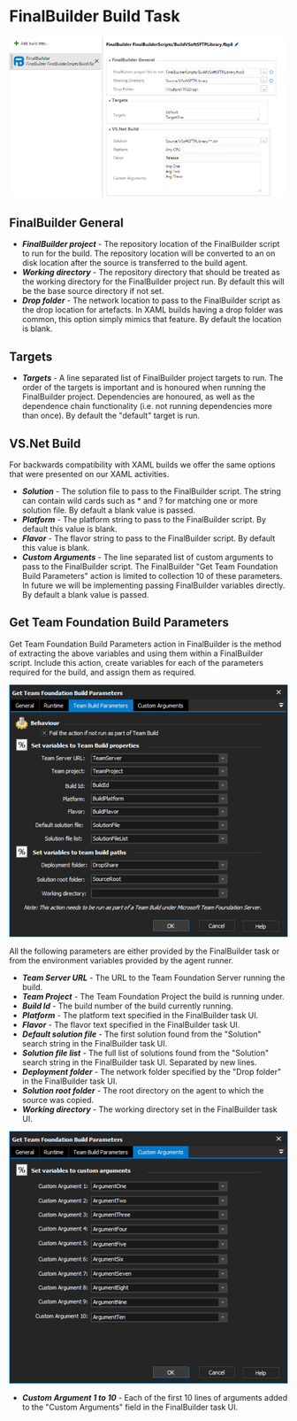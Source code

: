FinalBuilder Build Task
==========================================

![](Images/FinalBuilderTaskOptionsAll.png)

FinalBuilder General
----------------------

* ***FinalBuilder project*** - The repository location of the FinalBuilder script to run for the build. The repository location will be converted to an on disk location after the source is transferred to the build agent. 
* ***Working directory*** - The repository directory that should be treated as the working directory for the FinalBuilder project run. By default this will be the base source directory if not set. 
* ***Drop folder*** - The network location to pass to the FinalBuilder script as the drop location for artefacts. In XAML builds having a drop folder was common, this option simply mimics that feature. By default the location is blank. 

Targets
----------------------

* ***Targets*** - A line separated list of FinalBuilder project targets to run. The order of the targets is important and is honoured when running the FinalBuilder project. Dependencies are honoured, as well as the dependence chain functionality (i.e. not running dependencies more than once). By default the "default" target is run.

VS.Net Build
----------------------

For backwards compatibility with XAML builds we offer the same options that were presented on our XAML activities. 

* ***Solution*** - The solution file to pass to the FinalBuilder script. The string can contain wild cards such as * and ? for matching one or more solution file. By default a blank value is passed. 
* ***Platform*** - The platform string to pass to the FinalBuilder script. By default this value is blank. 
* ***Flavor*** - The flavor string to pass to the FinalBuilder script. By default this value is blank. 
* ***Custom Arguments*** - The line separated list of custom arguments to pass to the FinalBuilder script. The FinalBuilder "Get Team Foundation Build Parameters" action is limited to collection 10 of these parameters. In future we will be implementing passing FinalBuilder variables directly. By default a blank value is passed. 

Get Team Foundation Build Parameters
----------------------

Get Team Foundation Build Parameters action in FinalBuilder is the method of extracting the above variables and using them within a FinalBuilder script. Include this action, create variables for each of the parameters required for the build, and assign them as required. 

![](Images/GetTeamFoundationBuildParameters.png)

All the following parameters are either provided by the FinalBuilder task or from the environment variables provided by the agent runner.

* ***Team Server URL*** - The URL to the Team Foundation Server running the build.  
* ***Team Project*** - The Team Foundation Project the build is running under.   
* ***Build Id*** - The build number of the build currently running. 
* ***Platform*** - The platform text specified in the FinalBuilder task UI. 
* ***Flavor*** - The flavor text specified in the FinalBuilder task UI.
* ***Default solution file*** - The first solution found from the "Solution" search string in the FinalBuilder task UI.
* ***Solution file list*** - The full list of solutions found from the "Solution" search string in the FinalBuilder task UI. Separated by new lines. 
* ***Deployment folder*** - The network folder specified by the "Drop folder" in the FinalBuilder task UI.  
* ***Solution root folder*** - The root directory on the agent to which the source was copied. 
* ***Working directory*** - The working directory set in the FinalBuilder task UI. 

![](Images/GetTeamFoundationBuildParameters_CustomArgs.png)

* ***Custom Argument 1 to 10*** - Each of the first 10 lines of arguments added to the "Custom Arguments" field in the FinalBuilder task UI.
